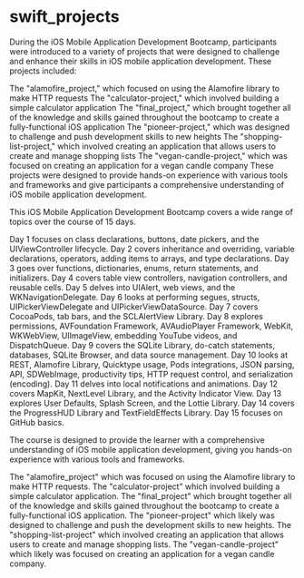 # swift_projects

During the iOS Mobile Application Development Bootcamp, participants were introduced to a variety of projects that were designed to challenge and enhance their skills in iOS mobile application development. These projects included:

The "alamofire_project," which focused on using the Alamofire library to make HTTP requests
The "calculator-project," which involved building a simple calculator application
The "final_project," which brought together all of the knowledge and skills gained throughout the bootcamp to create a fully-functional iOS application
The "pioneer-project," which was designed to challenge and push development skills to new heights
The "shopping-list-project," which involved creating an application that allows users to create and manage shopping lists
The "vegan-candle-project," which was focused on creating an application for a vegan candle company
These projects were designed to provide hands-on experience with various tools and frameworks and give participants a comprehensive understanding of iOS mobile application development.

This iOS Mobile Application Development Bootcamp covers a wide range of topics over the course of 15 days.

Day 1 focuses on class declarations, buttons, date pickers, and the UIViewController lifecycle.
Day 2 covers inheritance and overriding, variable declarations, operators, adding items to arrays, and type declarations.
Day 3 goes over functions, dictionaries, enums, return statements, and initializers.
Day 4 covers table view controllers, navigation controllers, and reusable cells.
Day 5 delves into UIAlert, web views, and the WKNavigationDelegate.
Day 6 looks at performing segues, structs, UIPickerViewDelegate and UIPickerViewDataSource.
Day 7 covers CocoaPods, tab bars, and the SCLAlertView Library.
Day 8 explores permissions, AVFoundation Framework, AVAudioPlayer Framework, WebKit, WKWebView, UIImageView, embedding YouTube videos, and DispatchQueue.
Day 9 covers the SQLite Library, do-catch statements, databases, SQLite Browser, and data source management.
Day 10 looks at REST, Alamofire Library, Quicktype usage, Pods integrations, JSON parsing, API, SDWebImage, productivity tips, HTTP request control, and serialization (encoding).
Day 11 delves into local notifications and animations.
Day 12 covers MapKit, NextLevel Library, and the Activity Indicator View.
Day 13 explores User Defaults, Splash Screen, and the Lottie Library.
Day 14 covers the ProgressHUD Library and TextFieldEffects Library.
Day 15 focuses on GitHub basics.

The course is designed to provide the learner with a comprehensive understanding of iOS mobile application development, giving you hands-on experience with various tools and frameworks.

The "alamofire_project" which was focused on using the Alamofire library to make HTTP requests.
The "calculator-project" which involved building a simple calculator application.
The "final_project" which brought together all of the knowledge and skills gained throughout the bootcamp to create a fully-functional iOS application.
The "pioneer-project" which likely was designed to challenge and push the development skills to new heights.
The "shopping-list-project" which involved creating an application that allows users to create and manage shopping lists.
The "vegan-candle-project" which likely was focused on creating an application for a vegan candle company.
